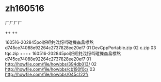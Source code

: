 # zh160516
ㄏㄏㄏㄏ

++
++


160516-202845poi䛘䋎䤜㳀㤉㔖磫擽螙畠標熬d745ce74088e92264c2737828ee20ef7
01 DevCppPortable.zip
02 c.zip
03 tqc.zip
++++
160516-202845poi䛘䋎䤜㳀㤉㔖磫擽螙畠標熬d745ce74088e92264c2737828ee20ef7
01 http://howfile.com/file/howbbs/394db013/
02 http://howfile.com/file/howbbs/cb190f0c/
03 http://howfile.com/file/howbbs/045c122f/
